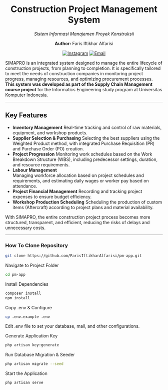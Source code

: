 <h1 align="center"><strong>Construction Project Management System</strong></h1>
<p align="center"><i>Sistem Informasi Manajemen Proyek Konstruksi</i>i</p>
<p align="center"><strong>Author:</strong> Faris Iftikhar Alfarisi</p>

<p align="center">
<a href="https://www.instagram.com/frs.alfrs_/"><img src="https://img.shields.io/badge/Instagram-Profile-orange?logo=instagram" alt="Instagram"></a>
<a href="mailto:faris.workingspace@gmail.com"><img src="https://img.shields.io/badge/Email-Contact-blue?logo=gmail" alt="Email"></a>
</p>


SIMAPRO is an integrated system designed to manage the entire lifecycle of construction projects, from planning to completion. It is specifically tailored to meet the needs of construction companies in monitoring project progress, managing resources, and optimizing procurement processes. **This system was developed as part of the Supply Chain Management course project** for the Informatics Engineering study program at Universitas Komputer Indonesia.

---

## Key Features
- **Inventory Management**
  Real-time tracking and control of raw materials, equipment, and workshop products.
- **Supplier Selection & Purchasing**
  Selecting the best suppliers using the Weighted Product method, with integrated Purchase Requisition (PR) and Purchase Order (PO) creation.
- **Project Progression**
  Monitoring work schedules based on the Work Breakdown Structure (WBS), including predecessor settings, duration, and resource requirements.
- **Labour Management**  
  Managing workforce allocation based on project schedules and requirements, and estimating daily wages or worker pay based on attendance.
- **Project Financial Management**
  Recording and tracking project expenses to ensure budget efficiency.
- **Workshop Production Scheduling**
  Scheduling the production of custom items (Aftercraft) according to project plans and material availability.

With SIMAPRO, the entire construction project process becomes more structured, transparent, and efficient, reducing the risks of delays and unnecessary costs.

---

### How To Clone Repository
```bash
git clone https://github.com/FarisIftikharAlfarisi/pm-app.git
```

Navigate to Project Folder
```bash
cd pm-app
```
Install Dependencies
```bash
composer install
npm install
```
Copy .env & Configure
```bash
cp .env.example .env
```
Edit .env file to set your database, mail, and other configurations.

Generate Application Key
```bash
php artisan key:generate
```

Run Database Migration & Seeder
```bash
php artisan migrate --seed
```
Start the Application
```bash
php artisan serve
```

